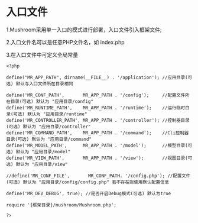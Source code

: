 入口文件
===

1.Mushroom采用单一入口的模式进行部署，入口文件引入框架文件;

2.入口文件名可以是任意PHP文件名，如 index.php

3.在入口文件中可定义全局常量

    <?php
        
    define("MR_APP_PATH", dirname(__FILE__) . '/application'); //应用目录(可选) 默认与入口文件所在目录相同

    define('MR_CONF_PATH',       MR_APP_PATH . '/config');     //配置文件所在目录(可选) 默认为 "应用目录/config"
    define('MR_RUNTIME_PATH',    MR_APP_PATH . '/runtime');    //运行临时目录(可选) 默认为 "应用目录/runtime"
    define('MR_CONTROLLER_PATH', MR_APP_PATH . '/controller'); //控制器目录(可选) 默认为 "应用目录/controller"
    define('MR_COMMAND_PATH',    MR_APP_PATH . '/command');    //Cli控制器目录(可选) 默认为 "应用目录/command"
    define('MR_MODEL_PATH',      MR_APP_PATH . '/model');      //模型目录(可选) 默认为 "应用目录/model"
    define('MR_VIEW_PATH',       MR_APP_PATH . '/view');       //视图目录(可选) 默认为 "应用目录/view"

    //define('MR_CONF_FILE',       MR_CONF_PATH. '/config.php'); //配置文件(可选) 默认为 "应用目录/config/config.php" 若不存在则使用默认配置信息

    define('MR_DEV_DEBUG', true); //是否开启Debug模式(可选) 默认为true

    require '{框架目录}/mushroom/Mushroom.php';

    ?>
